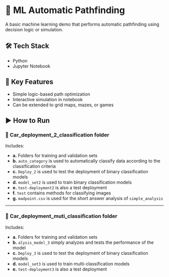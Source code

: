 # 🧭 ML Automatic Pathfinding

A basic machine learning demo that performs automatic pathfinding using decision logic or simulation.

## 🛠 Tech Stack
- Python
- Jupyter Notebook

## 🚀 Key Features
- Simple logic-based path optimization
- Interactive simulation in notebook
- Can be extended to grid maps, mazes, or games

## ▶️ How to Run
### 📁 Car_deployment_2_classification folder

Includes:

- **a.** Folders for training and validation sets  
- **b.** `auto_category` is used to automatically classify data according to the classification criteria  
- **c.** `Deploy_2` is used to test the deployment of binary classification models  
- **d.** `model_set2` is used to train binary classification models  
- **e.** `test-deployment2` is also a test deployment  
- **f.** `test` contains methods for classifying images  
- **g.** `madpoint.csv` is used for the short answer analysis of `simple_analysis`

---

### 📁 Car_deployment_muti_classification folder

Includes:

- **a.** Folders for training and validation sets  
- **b.** `alysis_model_3` simply analyzes and tests the performance of the model  
- **c.** `Deploy_3` is used to test the deployment of binary classification models  
- **d.** `model_set3` is used to train multi-classification models  
- **e.** `test-deployment3` is also a test deployment
